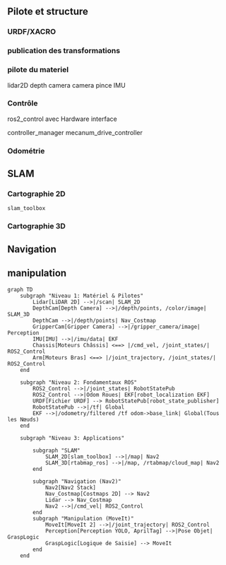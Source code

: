 ## Pilote et structure

### URDF/XACRO

### publication des transformations

### pilote du materiel

lidar2D
depth camera
camera pince
IMU

### Contrôle
ros2_control avec Hardware interface

controller_manager
mecanum_drive_controller

### Odométrie

## SLAM

### Cartographie 2D
    slam_toolbox

### Cartographie 3D

## Navigation

## manipulation

```mermaid
graph TD
    subgraph "Niveau 1: Matériel & Pilotes"
        Lidar[LiDAR 2D] -->|/scan| SLAM_2D
        DepthCam[Depth Camera] -->|/depth/points, /color/image| SLAM_3D
        DepthCam -->|/depth/points| Nav_Costmap
        GripperCam[Gripper Camera] -->|/gripper_camera/image| Perception
        IMU[IMU] -->|/imu/data| EKF
        Chassis[Moteurs Châssis] <==> |/cmd_vel, /joint_states/| ROS2_Control
        Arm[Moteurs Bras] <==> |/joint_trajectory, /joint_states/| ROS2_Control
    end

    subgraph "Niveau 2: Fondamentaux ROS"
        ROS2_Control -->|/joint_states| RobotStatePub
        ROS2_Control -->|Odom Roues| EKF[robot_localization EKF]
        URDF[Fichier URDF] --> RobotStatePub[robot_state_publisher]
        RobotStatePub -->|/tf| Global
        EKF -->|/odometry/filtered /tf odom->base_link| Global(Tous les Nœuds)
    end

    subgraph "Niveau 3: Applications"
        
        subgraph "SLAM"
            SLAM_2D[slam_toolbox] -->|/map| Nav2
            SLAM_3D[rtabmap_ros] -->|/map, /rtabmap/cloud_map| Nav2
        end

        subgraph "Navigation (Nav2)"
            Nav2[Nav2 Stack]
            Nav_Costmap[Costmaps 2D] --> Nav2
            Lidar --> Nav_Costmap
            Nav2 -->|/cmd_vel| ROS2_Control
        end
        subgraph "Manipulation (MoveIt)"
            MoveIt[MoveIt 2] -->|/joint_trajectory| ROS2_Control
            Perception[Perception YOLO, AprilTag] -->|Pose Objet| GraspLogic
            GraspLogic[Logique de Saisie] --> MoveIt
        end
    end
```